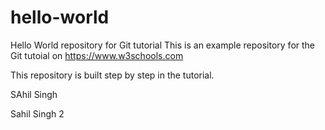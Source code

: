 # hello-world
Hello World repository for Git tutorial
This is an example repository for the Git tutoial on https://www.w3schools.com

This repository is built step by step in the tutorial.

SAhil Singh

Sahil Singh 2
